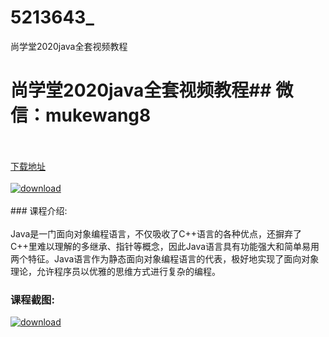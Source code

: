 # 5213643_
尚学堂2020java全套视频教程
# 尚学堂2020java全套视频教程## 微信：mukewang8
<br/></br>[下载地址](http://www.36tz.cn/article/5213643 "下载地址")
<br/></br>[![download](http://36tz.cn/muke_img/2020_06_1-21-300x188.png "下载地址")](http://www.36tz.cn/article/5213643 "下载地址")
<br/></br>### 课程介绍:<br/></br>Java是一门面向对象编程语言，不仅吸收了C++语言的各种优点，还摒弃了C++里难以理解的多继承、指针等概念，因此Java语言具有功能强大和简单易用两个特征。Java语言作为静态面向对象编程语言的代表，极好地实现了面向对象理论，允许程序员以优雅的思维方式进行复杂的编程。

### 课程截图:
[![download](http://36tz.cn/muke_img/2020_06_2-24.png "下载地址")](http://www.36tz.cn/article/5213643 "下载地址")
